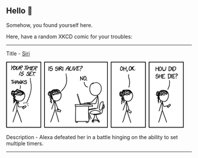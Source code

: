 ## Hello 👀

Somehow, you found yourself here.

Here, have a random XKCD comic for your troubles:

-----------------------------------

Title - [Siri](https://xkcd.com/2438)

![Siri](./random_comic.png)

Description - Alexa defeated her in a battle hinging on the ability to set multiple timers.

-----------------------------------